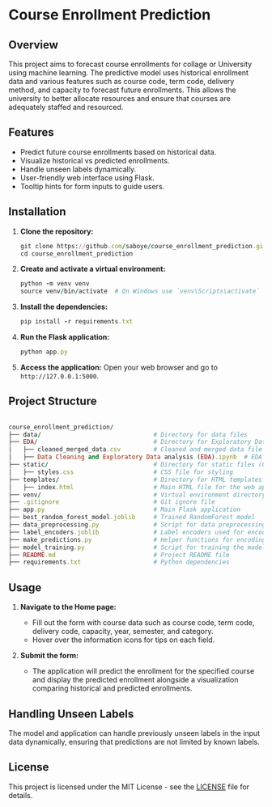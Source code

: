 # Course Enrollment Prediction

## Overview

This project aims to forecast course enrollments for collage or  University using machine learning. The predictive model uses historical enrollment data and various features such as course code, term code, delivery method, and capacity to forecast future enrollments. This allows the university to better allocate resources and ensure that courses are adequately staffed and resourced.

## Features

- Predict future course enrollments based on historical data.
- Visualize historical vs predicted enrollments.
- Handle unseen labels dynamically.
- User-friendly web interface using Flask.
- Tooltip hints for form inputs to guide users.

## Installation

1. **Clone the repository:**
    ```ruby
    git clone https://github.com/saboye/course_enrollment_prediction.git
    cd course_enrollment_prediction
    ```

2. **Create and activate a virtual environment:**
    ```ruby
    python -m venv venv
    source venv/bin/activate  # On Windows use `venv\Scripts\activate`
    ```

3. **Install the dependencies:**
    ```ruby
    pip install -r requirements.txt
    ```

4. **Run the Flask application:**
    ```ruby
    python app.py
    ```

5. **Access the application:**
    Open your web browser and go to `http://127.0.0.1:5000`.

## Project Structure
```ruby

course_enrollment_prediction/
├── data/                               # Directory for data files
├── EDA/                                # Directory for Exploratory Data Analysis
│   ├── cleaned_merged_data.csv         # Cleaned and merged data file
│   ├── Data Cleaning and Exploratory Data analysis (EDA).ipynb  # EDA notebook
├── static/                             # Directory for static files (CSS, JS, images)
│   ├── styles.css                      # CSS file for styling
├── templates/                          # Directory for HTML templates
│   ├── index.html                      # Main HTML file for the web application
├── venv/                               # Virtual environment directory
├── .gitignore                          # Git ignore file
├── app.py                              # Main Flask application
├── best_random_forest_model.joblib     # Trained RandomForest model
├── data_preprocessing.py               # Script for data preprocessing
├── label_encoders.joblib               # Label encoders used for encoding categorical data
├── make_predictions.py                 # Helper functions for encoding and predicting
├── model_training.py                   # Script for training the model
├── README.md                           # Project README file
├── requirements.txt                    # Python dependencies

```

## Usage

1. **Navigate to the Home page:**
    - Fill out the form with course data such as course code, term code, delivery code, capacity, year, semester, and category.
    - Hover over the information icons for tips on each field.

2. **Submit the form:**
    - The application will predict the enrollment for the specified course and display the predicted enrollment alongside a visualization comparing historical and predicted enrollments.

## Handling Unseen Labels

The model and application can handle previously unseen labels in the input data dynamically, ensuring that predictions are not limited by known labels.


## License

This project is licensed under the MIT License - see the [LICENSE](LICENSE) file for details.



